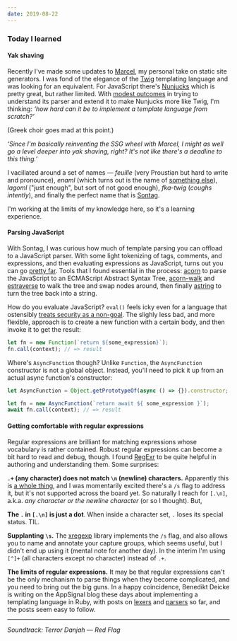 ```yaml
---
date: 2019-08-22
---
```


### Today I learned

#### Yak shaving 

Recently I've made some updates to [Marcel](https://github.com/marceljs/marcel), my personal take on static site generators. I was fond of the elegance of the [Twig](https://twig.symfony.com/) templating language and was looking for an equivalent. For JavaScript there's [Nunjucks](https://github.com/mozilla/nunjucks) which is pretty great, but rather limited. With [modest outcomes](https://github.com/marceljs/nunjucks-embed) in trying to understand its parser and extend it to make Nunjucks more like Twig, I'm thinking: _‘how hard can it be to implement a template language from scratch?’_

(Greek choir goes mad at this point.) 

_‘Since I'm basically reinventing the SSG wheel with Marcel, I might as well go a level deeper into yak shaving, right? It's not like there's a deadline to this thing.’_

I vacillated around a set of names — _feuille_ (very Proustian but hard to write and pronounce), _enaml_ (which turns out is the name of [something else](https://github.com/nucleic/enaml)), _lagoml_ ("just enough", but sort of not good enough), _fka-twig_ (_coughs intently_), and finally the perfect name that is [Sontag](https://github.com/marceljs/sontag).

I'm working at the limits of my knowledge here, so it's a learning experience.

#### Parsing JavaScript 

With Sontag, I was curious how much of template parsing you can offload to a JavaScript parser. With some light tokenizing of tags, comments, and expressions, and then evaluating expressions as JavaScript, turns out you can go [pretty far](https://github.com/marceljs/acorn-sontag). Tools that I found essential in the process: [acorn](https://github.com/acornjs/acorn) to parse the JavaScript to an ECMAScript Abstract Syntax Tree, [acorn-walk](https://github.com/acornjs/acorn/tree/master/acorn-walk) and [estraverse](https://github.com/estools/estraverse) to walk the tree and swap nodes around, then finally [astring](https://github.com/davidbonnet/astring) to turn the tree back into a string.

How do you evaluate JavaScript? `eval()` feels icky even for a language that ostensibly [treats security as a non-goal](https://github.com/marceljs/sontag#a-note-on-security). The slighly less bad, and more flexible, approach is to create a new function with a certain body, and then invoke it to get the result:

```js
let fn = new Function(`return ${some_expression}`);
fn.call(context); // => result
```

Where's `AsyncFunction` though? Unlike `Function`, the `AsyncFunction` constructor is not a global object. Instead, you'll need to pick it up from an actual async function's constructor:

```js
let AsyncFunction = Object.getPrototypeOf(async () => {}).constructor;

let fn = new AsyncFunction(`return await ${ some_expression }`);
await fn.call(context); // => result
```

#### Getting comfortable with regular expressions 

Regular expressions are brilliant for matching expressions whose vocabulary is rather contained. Robust regular expressions can become a bit hard to read and debug, though. I found [RegExr](https://regexr.com/) to be quite helpful in authoring and understanding them. Some surprises:

__`.+` (any character) does not match `\n` (newline) characters.__ Apparently this is [a whole thing](https://2ality.com/2017/07/regexp-dotall-flag.html), and I was momentarily excited there's a `/s` flag to address it, but it's not supported across the board yet. So naturally I reach for `[.\n]`, a.k.a. _any character or the newline character_ (or so I thought). But,

__The `.` in `[.\n]` is just a dot__. When inside a character set, `.` loses its special status. TIL.

__Supplanting `\s`.__ The [xregexp](http://xregexp.com/) library implements the `/s` flag, and also allows you to name and annotate your capture groups, which seems useful, but I didn't end up using it (mental note for another day). In the interim I'm using `[^]+` (all characters except no character) instead of `.+`.

__The limits of regular expressions.__ It may be that regular expressions can't be the only mechanism to parse things when they become complicated, and you need to bring out the big guns. In a happy coincidence, Benedikt Deicke is writing on the AppSignal blog these days about implementing a templating language in Ruby, with posts on [lexers](https://blog.appsignal.com/2019/07/02/ruby-magic-brewing-our-own-template-lexer-in-ruby.html) and [parsers](https://blog.appsignal.com/2019/07/30/ruby-magic-ruby-templating-the-parser.html) so far, and the posts seem easy to follow.

---

_Soundtrack: Terror Danjah — Red Flag_

